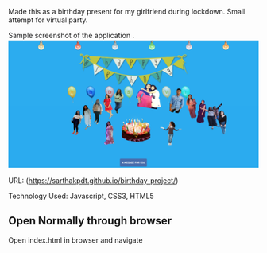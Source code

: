 Made this as a birthday present for my girlfriend during lockdown. Small attempt for virtual party.

Sample screenshot of the application .
![GitHub Logo](/images/screenshots/sample.jpg)

URL: (https://sarthakpdt.github.io/birthday-project/)

Technology Used: Javascript, CSS3, HTML5


## Open Normally through browser
Open index.html in browser and navigate



